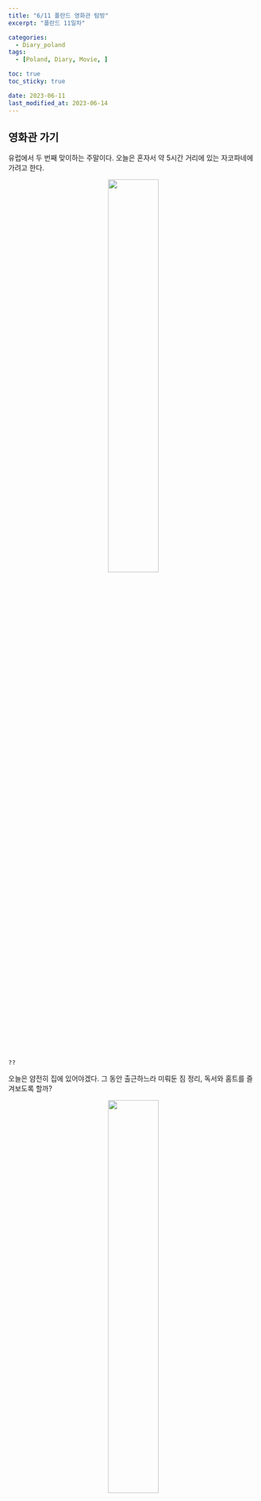 ```yaml
---
title: "6/11 폴란드 영화관 탐방"
excerpt: "폴란드 11일차"

categories:
  - Diary_poland
tags:
  - [Poland, Diary, Movie, ]

toc: true
toc_sticky: true

date: 2023-06-11
last_modified_at: 2023-06-14
---
```


## 영화관 가기

유럽에서 두 번째 맞이하는 주말이다. 오늘은 혼자서 약 5시간 거리에 있는 자코파네에 가려고 한다.

<p align="center">
<img src="https://drive.google.com/uc?id=17Zy402H2JCDxJSQNGYdD3usmiGj_BG1C" width="45%">
</p>

`??`

오늘은 얌전히 집에 있어야겠다. 그 동안 출근하느라 미뤄둔 짐 정리, 독서와 홈트를 즐겨보도록 할까?

<p align="center">
<img src="https://drive.google.com/uc?id=1c5n3phAfqKjSCDKgULLyC9ctFMq2lVmV" width="45%">
</p>

아무리 비가 와도 여기서 굴할 수는 없는 법. 전에 예고했던 대로 영화관으로 향했다. 이 곳은 한국의 백화점과 같은 복합 쇼핑몰이다. 여러 SPA 브랜드와 스포츠용품점이 있기에 자주 신세를 지고 있다. 그리고 우리 동네 영화관 또한 이 곳에 있다.

<p align="center">
<img src="https://drive.google.com/uc?id=1BgS4qV5CBZZ1-EZFnTx-v6U40dqlK3SH" width="45%"> <img src="https://drive.google.com/uc?id=1cq9a0L84Mndumxjc0CtOtavL7aNofibn" width="45%">
</p>

일요일에는 영화관만 영업하기에, 아무도 없는 백화점을 혼자서 누비는 진풍경이 펼쳐진다. 인적이 전혀 없어 때로는 무섭기도 하다.

## 영화 티켓 사기

키오스크가 있겠지라는 작은 희망을 품고 3층 영화관으로 향했다. 혹시나 했지만 역시나 없었다. 구글 번역을 켜고 카운터로 향했다.

폴란드어로 인사를 건네고 번역기를 보여주며 스파이더맨!을 외쳤더니, 방긋 웃으시며 유창한 영어로 환영해주셨다. 내 생애 영어를 듣고 다행이라고 외치는 날이 올 줄은 꿈에도 몰랐다. 사진을 깜빡했지만 티켓 부스와 매점도 한국과 똑같이 생겼고, 주문 순서도 똑같아서 전혀 어렵지 않았다. 영화 시간, 자리, 매점 메뉴 순서대로 침착하게 주문을 마쳤다.

<p align="center">
<img src="https://drive.google.com/uc?id=1plNEaREcYliZNT85s9l4sAAwu-WzbL_w" width="45%">
</p>

> 전리품을 획득했습니다. 뽜밤뽜밤!

<p align="center">
<img src="https://drive.google.com/uc?id=14hLN2v6qpjTINb_mOpjj8eAnjF48-dDa" width="45%"> 
</p>

영화 시작이 7시 45분이고, 7시 40분에 입장했는데도 관내가 아주 조용했다. 잠시 앉아서 지켜보니 45분이 되어서야 광고 영상이 재생됐다. 관객들도 그걸 알고 뒤늦게 하나 둘 들어왔다. 폴란드에서 영화를 볼 사람들은 참고하고 가도록 하자.

## 스파이더맨 : 어크로스 더 유니버스 후기

<p align="center">
<img src="https://image.tmdb.org/t/p/w1280/zG9TYiHt0fdaJiWuNEhFrfKzwoi.jpg" width="45%">
</p>

나는 애니메이션 작품을 좋아한다. 감독의 상상력이 작품에 고스란히 담겨 전달되기 때문이다. 이 영화의 전작인 `<스파이더맨 : 뉴 유니버스>`도 스파이더맨 시리즈의 기본 설정은 탄탄하게 깔아두고서 카툰식 연출과 강렬한 색채, 그리고 멀티버스 세계관 설정으로 정신 못차리고 재밌게 본 작품이었다. 후속작인 이번 작품도 내가 기대한 것보다 훨씬 만족시켜주었다.

요즘 들어 만족스러운 영화를 본 기억이 잘 없다. 액션에 공을 들이면 스토리텔링이 아쉽다거나, 설정이 탄탄해도 전달력이 부족한 그런 작품들이 많았다. `<스파이더맨 : 어크로스 더 유니버스>`는 시리즈 특유의 유쾌한 액션 장면을 애니메이션만 표현할 수 있는 연출들을 잘 활용해서 만족스러웠고, 멀티버스 소재에 일가견이 없는 내가 봐도 직관적으로 이해할 수 있을 만큼 세계관 설정에 대한 전달력도 크다. 장면 곳곳에 전작들의 이스터에그도 꼼꼼하게 담겨 있었다. 무엇보다 영어로 듣느라 한 30% 정도 이해했는데도 이런 감상이 나올 만큼 좋았다.

영화 후기글을 처음 작성해보는데 왜 이렇게 조잡하게만 보일까.. 평론가들의 글 실력이 대단하다고 새삼 느낀다.
